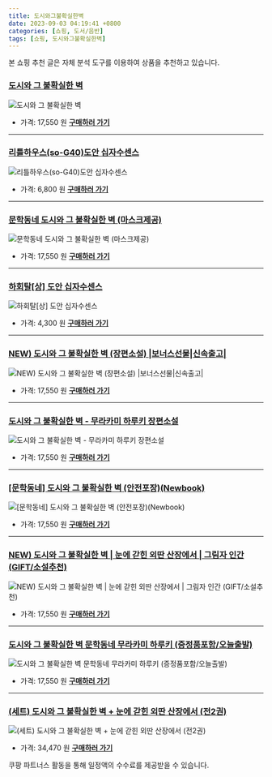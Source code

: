 ```yaml
---
title: 도시와그불확실한벽
date: 2023-09-03 04:19:41 +0800
categories: [쇼핑, 도서/음반]
tags: [쇼핑, 도시와그불확실한벽]
---
```

본 쇼핑 추천 글은 자체 분석 도구를 이용하여 상품을 추천하고 있습니다.
### [도시와 그 불확실한 벽](https://link.coupang.com/re/AFFSDP?lptag=AF1030537&pageKey=7558290771&itemId=19907070702&vendorItemId=87010631827&traceid=V0-153-9845d07ec81e0f46&requestid=20230907041941520107273759&token=31850C%7CMIXED)
![도시와 그 불확실한 벽](https://ads-partners.coupang.com/image1/2__RWxBHKArYA8lA2-6pvixP5eDttDOSUJmgHS_cO_OfsuOdNmg9GahdGGOHSYMLcYooM5BXo9ChsMpdYaGv1BKnFB8AoBx65xIWht8rz5MugSN7kWC1DwaVkX1KWLMJ3C3SLOGQRhh1SYMh9XT-Gb9Cn1BdruYvovL3yz13nQCgiLu5IMh6mosqA9oq0Xf1P9GOBfShBVu2li9it0h9lha1-QFy7wcQIC9FB34UR4i77vHCAXeUl5EehaWapALKyLMmWpbq3XNcnjumgrk88CQ=)
- 가격: 17,550 원
[**구매하러 가기**](https://link.coupang.com/re/AFFSDP?lptag=AF1030537&pageKey=7558290771&itemId=19907070702&vendorItemId=87010631827&traceid=V0-153-9845d07ec81e0f46&requestid=20230907041941520107273759&token=31850C%7CMIXED)
---
### [리틀하우스(so-G40)도안 십자수센스](https://link.coupang.com/re/AFFSDP?lptag=AF1030537&pageKey=7576660231&itemId=19992190945&vendorItemId=86941658227&traceid=V0-153-fb837e9a46078889&clickBeacon=hz4K8q84Di94DgnGbiNkijU8nozjRtpKwmOo%2BeM4RDAavF9GKOanalam6LhO2mW9iZUnLH7Glj9lskDhS6qNNSxnwSmmXKDKEJ0pBqqeTYwr7G1HRzK2X8oIIsPN73zqUGqa7Mi30m9%2F8oua%2FfPlWiUx87xALYQyiLdViAK0GrH6t1ldb4d6M84EwSt8KakNufpvM76%2FC1x4%2FUglJAuRI%2BUmwIiXXhm2a6HKprKuvmA6C14bGna7Ykq3lFXHoKdMwzopPuKe%2B0iT37OcQ0U0oXuSw6x5MxTQxNUMQE3zq1rpU47HMWAlIxXQh5MT55FW7OkmFp88yNk9%2BqajzliAor%2FZnEas9%2BeUT51CS1gOgAc%2B%2BSXYL7kSv%2BYD2fB7ii%2FJhFAD6dDpYJ8anNkduH21Yncl7H%2BYySfEgwYEx4xh91ka3KxtZx7%2BZAs0n8X5IxI1cxokz4Sw4TPK6OXNW3WVS0%2F%2FDjJEmYZB0CQsBO5Yg4ju4IwlWmkkwDzBgQ7I5jZtCiwtQCGWetHsyNiS59CGE8dcN6OzSOC6gGUi5IH6ZjossFeMG6Et1wwlY941wVXycsPH%2Bwfy2UzCaevGcQCOVB87RvceciHXyLj3F5db5cZ8JwpHhHxdMwMUJZlyIMwKn%2FdkokRmujYKDJxxToW5SwVV3H%2Bue4ZdXusLdd38b3OUqv3peYb3AQ1xKZwFKbX6%2FXjvuy%2B7oG38cAnIid0JN%2FIuw5KDSRGUbQaKvcw%2BeUk%2Brmy9rjn5rROldt5ygeyp8UbLu%2B94n1rlbh%2FnvTIWthA%2BxZjJNDzXN%2BmMWkXGUGlkzNecba5QjKiOOYAbCZcLZiK8JQyB9jn89HAqUQ5RIIhDuw1eCUOgMn%2BnSJVFbk7jfYcoMpnM6opit%2Bm5ENH6&requestid=20230907041941520107273759&token=31850C%7CMIXED)
![리틀하우스(so-G40)도안 십자수센스](https://ads-partners.coupang.com/image1/BjW_RIU6lIuMDQZ2BroE4IMfjLMqcpeEvue5H2Te4DzsKHrLh1EyNIb5KpnArdQ3mzD8OrHDVyowOuD_ijg8UFedxJmhqBpfmJ3dCWq5HTe40U7MV47DnheSvrBTYAZXC8oVAhzu7adZpoK7RHO71ffmBT78QrPPh5ANnHPjFeNL_TCpsP_XDqjrHav5YD1KIGNLyuOxwqE8LhCqDPFgY8mBgqhHL2OKVdznXRj-BGpFIv36VGDya5NnXE7J_wciaISTq6ytvqB8RRC2DgD_1IetM4pgGGW7jQhVjxOv09M90VJ972ZM)
- 가격: 6,800 원
[**구매하러 가기**](https://link.coupang.com/re/AFFSDP?lptag=AF1030537&pageKey=7576660231&itemId=19992190945&vendorItemId=86941658227&traceid=V0-153-fb837e9a46078889&clickBeacon=hz4K8q84Di94DgnGbiNkijU8nozjRtpKwmOo%2BeM4RDAavF9GKOanalam6LhO2mW9iZUnLH7Glj9lskDhS6qNNSxnwSmmXKDKEJ0pBqqeTYwr7G1HRzK2X8oIIsPN73zqUGqa7Mi30m9%2F8oua%2FfPlWiUx87xALYQyiLdViAK0GrH6t1ldb4d6M84EwSt8KakNufpvM76%2FC1x4%2FUglJAuRI%2BUmwIiXXhm2a6HKprKuvmA6C14bGna7Ykq3lFXHoKdMwzopPuKe%2B0iT37OcQ0U0oXuSw6x5MxTQxNUMQE3zq1rpU47HMWAlIxXQh5MT55FW7OkmFp88yNk9%2BqajzliAor%2FZnEas9%2BeUT51CS1gOgAc%2B%2BSXYL7kSv%2BYD2fB7ii%2FJhFAD6dDpYJ8anNkduH21Yncl7H%2BYySfEgwYEx4xh91ka3KxtZx7%2BZAs0n8X5IxI1cxokz4Sw4TPK6OXNW3WVS0%2F%2FDjJEmYZB0CQsBO5Yg4ju4IwlWmkkwDzBgQ7I5jZtCiwtQCGWetHsyNiS59CGE8dcN6OzSOC6gGUi5IH6ZjossFeMG6Et1wwlY941wVXycsPH%2Bwfy2UzCaevGcQCOVB87RvceciHXyLj3F5db5cZ8JwpHhHxdMwMUJZlyIMwKn%2FdkokRmujYKDJxxToW5SwVV3H%2Bue4ZdXusLdd38b3OUqv3peYb3AQ1xKZwFKbX6%2FXjvuy%2B7oG38cAnIid0JN%2FIuw5KDSRGUbQaKvcw%2BeUk%2Brmy9rjn5rROldt5ygeyp8UbLu%2B94n1rlbh%2FnvTIWthA%2BxZjJNDzXN%2BmMWkXGUGlkzNecba5QjKiOOYAbCZcLZiK8JQyB9jn89HAqUQ5RIIhDuw1eCUOgMn%2BnSJVFbk7jfYcoMpnM6opit%2Bm5ENH6&requestid=20230907041941520107273759&token=31850C%7CMIXED)
---
### [문학동네 도시와 그 불확실한 벽 (마스크제공)](https://link.coupang.com/re/AFFSDP?lptag=AF1030537&pageKey=7563967758&itemId=19933786695&vendorItemId=87033264956&traceid=V0-153-379f11354f1d585b&requestid=20230907041941520107273759&token=31850C%7CMIXED)
![문학동네 도시와 그 불확실한 벽 (마스크제공)](https://ads-partners.coupang.com/image1/n9BnY78Q8QXIoj76n-faanrN6Ulkxim9P6bV3opkAa_pqHPJggugEUoKQHiSqUod5S6MfXavMdAxf71-jmUcz9pIufCshat74ekvZmftSNsE6DXa48Iu0NohY4CXc-BPAXaY4QHQbAxtv9GpvHH5ogFmVCvbqfKj1B8YsXc962DcZ5OfyM26ggQN4u9_BQ8wcsGzgbDLVr9Jd6B9jYi56oxQqHvAyyCQ9SONSFzSBWfceBf1ts38rgy0nfPSyt0JHGbQ8mO8QnkX9tOjm0pCsM_X5E-TtlGT1it1foGneaM=)
- 가격: 17,550 원
[**구매하러 가기**](https://link.coupang.com/re/AFFSDP?lptag=AF1030537&pageKey=7563967758&itemId=19933786695&vendorItemId=87033264956&traceid=V0-153-379f11354f1d585b&requestid=20230907041941520107273759&token=31850C%7CMIXED)
---
### [하회탈[상] 도안 십자수센스](https://link.coupang.com/re/AFFSDP?lptag=AF1030537&pageKey=7544379771&itemId=19840108795&vendorItemId=86941656098&traceid=V0-153-4c49b2d939f57fdb&clickBeacon=hz4K8q84Di94DgnGbiNkijU8nozjRtpKwmOo%2BeM4RDAavF9GKOanalam6LhO2mW9iZUnLH7Glj9lskDhS6qNNSxnwSmmXKDKEJ0pBqqeTYxBdMRriiLGlXub7mk9pm7cVhpFuKIGe88hqDiTvzzl8TXSyVjID7lK403CdgDGNMd2jqWBWVB46SsSGrSXdHbWufpvM76%2FC1x4%2FUglJAuRI%2BUmwIiXXhm2a6HKprKuvmA6C14bGna7Ykq3lFXHoKdMwzopPuKe%2B0iT37OcQ0U0oXuSw6x5MxTQxNUMQE3zq1rUqJxARLQ6Mu9Jg1PjOcBq%2F%2BLSIV75UdCK%2BVhYHhZ0f5b%2B7%2FK4Kg2rK6LT1YOFEyCBsOrEIPAKax3EWgJBHJJmKDxJYTbfZmW4Cyy2NbUuE1rItE55vgn3cjMdvctkxehdunaL8Qgk5uOLXxmdD1nDLj7h9ZTNkr%2F2%2B%2BqjgOxlnXnWcYAtAAUrpldf7DKtFhl%2BNmlYT3TbDvO1Z%2FYjX2S%2FMgof%2F8ca6XxOGX%2Bd1rKU8BOsxyy0pbeiFtEOytqBOUr8zM4tMexYb2oJE7eVCxaTy0YSxgeR7aQ2eSPdUZqjjnnv4NA2%2B8dq54aBnqGRaloxSYcHT8ygk8os%2B4vM6kgMDfOg2GMctI8xaI8LsQou5Zf76YTQKiJbUxcAjlIy0ruhgaHG5HyvoF6245BJ%2BHOyiTPKSha%2B2BM9RmYnd6Wsij0UL1M8DgnCPCN%2B9wG87pfKflhmspLULli2%2B%2FjHkc6MuxCq0MoPSla6bkBp9xCTaSzfBfy2Urh4jTDg0On5%2BBD5b8TC7QVI%2B3rz9ktDpzUBW2sxMF5VFiwRB%2B1FlqrK4YCZ7B9tiI1%2Bni3UDM98fmd9LztOzHT%2FCFkS0OS%2F2%2B%2F4&requestid=20230907041941520107273759&token=31850C%7CMIXED)
![하회탈[상] 도안 십자수센스](https://ads-partners.coupang.com/image1/SLp_AbgaCEWEOgEcSDkH1LREZmGkhEvXjzOQNy7i097rHJgub1ffQdluPrhSiK4kpi3EpWL195mFO4T8maEBEPtMldDza24s6Saymoie-4VEzisipW7TJVtHtgXPauoxnHB1j6BfgXfd6GABuAdFJwNI3FscAG08M4g2RkqGJcYi80nxqUWIwlaTFqgHhkDjJ_pMOZo0yN9EktqkGogRa94bsJgqkNuKsi-sO1k5wjfF64CqpRGkaQEeKerDvcSVbCfKPxOEka06UPNENc-WjduxC6j4bkO0UzzW_5NYwanqMWjbP0Q=)
- 가격: 4,300 원
[**구매하러 가기**](https://link.coupang.com/re/AFFSDP?lptag=AF1030537&pageKey=7544379771&itemId=19840108795&vendorItemId=86941656098&traceid=V0-153-4c49b2d939f57fdb&clickBeacon=hz4K8q84Di94DgnGbiNkijU8nozjRtpKwmOo%2BeM4RDAavF9GKOanalam6LhO2mW9iZUnLH7Glj9lskDhS6qNNSxnwSmmXKDKEJ0pBqqeTYxBdMRriiLGlXub7mk9pm7cVhpFuKIGe88hqDiTvzzl8TXSyVjID7lK403CdgDGNMd2jqWBWVB46SsSGrSXdHbWufpvM76%2FC1x4%2FUglJAuRI%2BUmwIiXXhm2a6HKprKuvmA6C14bGna7Ykq3lFXHoKdMwzopPuKe%2B0iT37OcQ0U0oXuSw6x5MxTQxNUMQE3zq1rUqJxARLQ6Mu9Jg1PjOcBq%2F%2BLSIV75UdCK%2BVhYHhZ0f5b%2B7%2FK4Kg2rK6LT1YOFEyCBsOrEIPAKax3EWgJBHJJmKDxJYTbfZmW4Cyy2NbUuE1rItE55vgn3cjMdvctkxehdunaL8Qgk5uOLXxmdD1nDLj7h9ZTNkr%2F2%2B%2BqjgOxlnXnWcYAtAAUrpldf7DKtFhl%2BNmlYT3TbDvO1Z%2FYjX2S%2FMgof%2F8ca6XxOGX%2Bd1rKU8BOsxyy0pbeiFtEOytqBOUr8zM4tMexYb2oJE7eVCxaTy0YSxgeR7aQ2eSPdUZqjjnnv4NA2%2B8dq54aBnqGRaloxSYcHT8ygk8os%2B4vM6kgMDfOg2GMctI8xaI8LsQou5Zf76YTQKiJbUxcAjlIy0ruhgaHG5HyvoF6245BJ%2BHOyiTPKSha%2B2BM9RmYnd6Wsij0UL1M8DgnCPCN%2B9wG87pfKflhmspLULli2%2B%2FjHkc6MuxCq0MoPSla6bkBp9xCTaSzfBfy2Urh4jTDg0On5%2BBD5b8TC7QVI%2B3rz9ktDpzUBW2sxMF5VFiwRB%2B1FlqrK4YCZ7B9tiI1%2Bni3UDM98fmd9LztOzHT%2FCFkS0OS%2F2%2B%2F4&requestid=20230907041941520107273759&token=31850C%7CMIXED)
---
### [NEW) 도시와 그 불확실한 벽 (장편소설) |보너스선물|신속출고|](https://link.coupang.com/re/AFFSDP?lptag=AF1030537&pageKey=7562794691&itemId=19928568244&vendorItemId=87028155428&traceid=V0-153-dbb4dd1c59c8f0e2&requestid=20230907041941520107273759&token=31850C%7CMIXED)
![NEW) 도시와 그 불확실한 벽 (장편소설) |보너스선물|신속출고|](https://ads-partners.coupang.com/image1/rMEkWEF1iLOZUjFVrEht5WLrAo_mhL_n6N4K6Z1woml1hOhzWlSdese8QW8J1pSl5BuHCbFadoSAkVkjzda2eztTSPP1CfJ2PRymfpu1OQ-Lee83NFPS0UcZMEMBCvpBC6MAH9f5YdVZrpWR-g0Ti2kzaEE4Sksw1l4_9JEpn_EuR67ibP3wzh7R_hmVWC7FobE5C-L5B_BAYXYZLbw36MkDxlbmuiOWPvTnpy4U3e6aBjR8Y6pOc8YaSRJmiKcQG-Dak065laNmxdeU-pc4bypwnUIibsIOflQyy06r_k0=)
- 가격: 17,550 원
[**구매하러 가기**](https://link.coupang.com/re/AFFSDP?lptag=AF1030537&pageKey=7562794691&itemId=19928568244&vendorItemId=87028155428&traceid=V0-153-dbb4dd1c59c8f0e2&requestid=20230907041941520107273759&token=31850C%7CMIXED)
---
### [도시와 그 불확실한 벽 - 무라카미 하루키 장편소설](https://link.coupang.com/re/AFFSDP?lptag=AF1030537&pageKey=7563814076&itemId=19932972493&vendorItemId=87012403723&traceid=V0-153-5498896c3c61300c&requestid=20230907041941520107273759&token=31850C%7CMIXED)
![도시와 그 불확실한 벽 - 무라카미 하루키 장편소설](https://ads-partners.coupang.com/image1/it4j5rthKNagTK4BioU55aP4MDND985vnP7sz2SEHMMMcn8SVhmLHzT6OxCDKWEMRFLRxI7TQdonx6jrdb4gkzRj4sYDF3IP7xC3LS-viMho0gI6wReZXdMP5GXeMllW4B0yB6WcG_F4HZPYdGyZmo13Q-xXFcQ7JJFtr7TQzjs-SqCXOgDmO0TNvbFlWMYCd0hWUNqetC6CaMeuliIUbSULvmzaJk0VD83RP_pUtkaZIUcwXC0BSrY3cqJF4tW8cmxE67uk5HmKc74faFlqhTKTcs-NRYxUz5HP0YPqKWo=)
- 가격: 17,550 원
[**구매하러 가기**](https://link.coupang.com/re/AFFSDP?lptag=AF1030537&pageKey=7563814076&itemId=19932972493&vendorItemId=87012403723&traceid=V0-153-5498896c3c61300c&requestid=20230907041941520107273759&token=31850C%7CMIXED)
---
### [[문학동네] 도시와 그 불확실한 벽 (안전포장)(Newbook)](https://link.coupang.com/re/AFFSDP?lptag=AF1030537&pageKey=7562851094&itemId=19928779206&vendorItemId=86532144063&traceid=V0-153-fbcfbc28cb834a18&requestid=20230907041941520107273759&token=31850C%7CMIXED)
![[문학동네] 도시와 그 불확실한 벽 (안전포장)(Newbook)](https://ads-partners.coupang.com/image1/J9cziSmoDiadGHdcJ2M6iAiahXMm4gluxjgvJgQS3Xi2GmHab5MeuJBFIQX0sSRwJqmrcO8CPLW5lXGOwh-Pj03tOs-rXM_2Nu1z3HiFEgWx7D5T2yHTA3HLjnewJQEcCesep0A6rpMWzHu7q0eoHiVbN090g_2jTaUAKKSN3KCGwJ6JfVE7dJ0ySCNBVJojYLZqyBjutmvHJ6HnspqB58PYgnznAPqSg3j-P45pY7brbBHhAGd4cJ0CJvVKVedlJhdeDe5UIhifblCk5U47K-677CKbJW88p_CB6c9u6A==)
- 가격: 17,550 원
[**구매하러 가기**](https://link.coupang.com/re/AFFSDP?lptag=AF1030537&pageKey=7562851094&itemId=19928779206&vendorItemId=86532144063&traceid=V0-153-fbcfbc28cb834a18&requestid=20230907041941520107273759&token=31850C%7CMIXED)
---
### [NEW) 도시와 그 불확실한 벽 | 눈에 갇힌 외딴 산장에서 | 그림자 인간 (GIFT/소설추천)](https://link.coupang.com/re/AFFSDP?lptag=AF1030537&pageKey=7562898368&itemId=19928986643&vendorItemId=87028564265&traceid=V0-153-fff26120493630c9&requestid=20230907041941520107273759&token=31850C%7CMIXED)
![NEW) 도시와 그 불확실한 벽 | 눈에 갇힌 외딴 산장에서 | 그림자 인간 (GIFT/소설추천)](https://ads-partners.coupang.com/image1/gZArPZkWf4bRFoeegbUqbUEzwVN2Ui6b_4iMZe-bmraHaZyeuZVFrK8ECQVOaQVnBOoYry4jxLl1zxmhJSxfbXwu4nlgUKzqi4DFZ1rV-muTdDyatpdssR3vm6MI0aDAnVmzK6Gxpbbd5AR8cIFOIpRtEnzAIFz2PA3sP1DZGn5R-3REJNAiFy7rHEIFltw9p4gJ2fW_pBPwgtU6bKy_3YY6QVpB9bHZDPldpMcC7MqPjDtSJMIIJddRGqWrYA-iwOdp4qOMIFN83UHvw0bvFSB9iYBkKxy4Wbc1zCqtsMxD)
- 가격: 17,550 원
[**구매하러 가기**](https://link.coupang.com/re/AFFSDP?lptag=AF1030537&pageKey=7562898368&itemId=19928986643&vendorItemId=87028564265&traceid=V0-153-fff26120493630c9&requestid=20230907041941520107273759&token=31850C%7CMIXED)
---
### [도시와 그 불확실한 벽 문학동네 무라카미 하루키 (증정품포함/오늘출발)](https://link.coupang.com/re/AFFSDP?lptag=AF1030537&pageKey=7560540394&itemId=19917665023&vendorItemId=86701949856&traceid=V0-153-525e17dfced34b3e&requestid=20230907041941520107273759&token=31850C%7CMIXED)
![도시와 그 불확실한 벽 문학동네 무라카미 하루키 (증정품포함/오늘출발)](https://ads-partners.coupang.com/image1/8HYJaB8a8SqbFrxp8IOnCdIAbZG28Ax3q6U0n8XGqSKOF8pTzPhY8x4HL7Abb-9CtOyyzIxqY_dLIDLWfWuaxhBNektrTriwHpjyqaO-ZnCYdCdTBw0Zfly4hSLZaAMRwGdG_WHNtZlRp3QZ3AgaSVJayVzpVUCgnYTooXYLYdT8YL1CY7boeLXClGAxvPKegf1ioiTD9xNyPlXh5QuKue3ftHDXhYtCHwoBnOHiuoNb75PEz_JjpQ5sEjek_d_6Ix7txfFD4VKE30V_8L32c4yUBkloYYi2jW0e2VCgba7E)
- 가격: 17,550 원
[**구매하러 가기**](https://link.coupang.com/re/AFFSDP?lptag=AF1030537&pageKey=7560540394&itemId=19917665023&vendorItemId=86701949856&traceid=V0-153-525e17dfced34b3e&requestid=20230907041941520107273759&token=31850C%7CMIXED)
---
### [(세트) 도시와 그 불확실한 벽 + 눈에 갇힌 외딴 산장에서 (전2권)](https://link.coupang.com/re/AFFSDP?lptag=AF1030537&pageKey=7560637757&itemId=19918092705&vendorItemId=87017864561&traceid=V0-153-e056a34b677e0cfd&requestid=20230907041941520107273759&token=31850C%7CMIXED)
![(세트) 도시와 그 불확실한 벽 + 눈에 갇힌 외딴 산장에서 (전2권)](https://ads-partners.coupang.com/image1/IhAC20XGfLPTZEoEIohN0VhWEIMDCcRtXxH1TGMsOkabs34FDTsSLO8u0U6kCzZPGWVwohnkSf1TE3-KR1N7mJ48eOp4sNIl9-cHT2OX9D3OUd4fanGOEupWcyfU6XZH2jWzIdMju3067C2amghN5jQ58TrYhX-nhTFvVjxz3AJSyDTe7e3YrJIcZWW7s2-38qHXMCpD8kw8vKRDqaKuvdnbTsAVMF-y0UGkW_kCnkGfj5jyA79LnP06gMjL3833x1Z3IbNpwmkSYP6ZNXIS1Wxj3e6GLwluI77_uXZjzBmF)
- 가격: 34,470 원
[**구매하러 가기**](https://link.coupang.com/re/AFFSDP?lptag=AF1030537&pageKey=7560637757&itemId=19918092705&vendorItemId=87017864561&traceid=V0-153-e056a34b677e0cfd&requestid=20230907041941520107273759&token=31850C%7CMIXED)


쿠팡 파트너스 활동을 통해 일정액의 수수료를 제공받을 수 있습니다.
